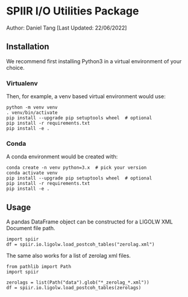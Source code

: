# SPIIR I/O Utilities Package

Author: Daniel Tang [Last Updated: 22/06/2022]

## Installation

We recommend first installing Python3 in a virtual environment of your choice.

### Virtualenv

Then, for example, a venv based virtual environment would use:

    python -m venv venv
    . venv/bin/activate
    pip install --upgrade pip setuptools wheel  # optional
    pip install -r requirements.txt
    pip install -e .

### Conda

A conda environment would be created with:

    conda create -n venv python=3.x  # pick your version
    conda activate venv
    pip install --upgrade pip setuptools wheel  # optional
    pip install -r requirements.txt
    pip install -e .


## Usage

A pandas DataFrame object can be constructed for a LIGOLW XML Document file path.

    import spiir
    df = spiir.io.ligolw.load_postcoh_tables("zerolag.xml")

The same also works for a list of zerolag xml files.

    from pathlib import Path
    import spiir

    zerolags = list(Path("data").glob("*_zerolag_*.xml"))
    df = spiir.io.ligolw.load_postcoh_tables(zerolags)